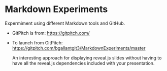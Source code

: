 # Markdown Experiments

Expermiment using different Markdown tools and GitHub.

- GitPitch is from: https://gitpitch.com/
- To launch from GitPitch: https://gitpitch.com/bgallantgit3/MarkdownExperiments/master

    An interesting approach for displaying reveal.js slides without having to have all the reveal.js dependencies included with your presentation.

